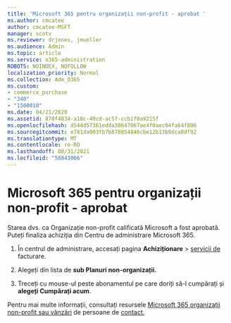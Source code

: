 ```yaml
---
title: 'Microsoft 365 pentru organizații non-profit - aprobat '
ms.author: cmcatee
author: cmcatee-MSFT
manager: scotv
ms.reviewer: drjones, jmueller
ms.audience: Admin
ms.topic: article
ms.service: o365-administration
ROBOTS: NOINDEX, NOFOLLOW
localization_priority: Normal
ms.collection: Adm_O365
ms.custom:
- commerce_purchase
- "340"
- "1500010"
ms.date: 04/21/2020
ms.assetid: 870f4834-a10c-49cd-ac5f-ccb1f0a9215f
ms.openlocfilehash: d544d57361edda30647067ae4f0aec04fa64f806
ms.sourcegitcommit: e781da003fb7b878854846cbe12b13b9dca8df92
ms.translationtype: MT
ms.contentlocale: ro-RO
ms.lasthandoff: 08/31/2021
ms.locfileid: "58843066"
---
```

# <a name="microsoft-365-for-nonprofits---approved"></a>Microsoft 365 pentru organizații non-profit - aprobat

Starea dvs. ca Organizație non-profit calificată Microsoft a fost aprobată. Puteți finaliza achiziția din Centru de administrare Microsoft 365.

1. În centrul de administrare, accesați pagina **Achiziționare** \> [servicii de](https://go.microsoft.com/fwlink/p/?linkid=868433) facturare.

2. Alegeți din lista de **sub Planuri non-organizații.**

3. Treceți cu mouse-ul peste abonamentul pe care doriți să-l cumpărați și **alegeți Cumpărați acum**.

Pentru mai multe informații, consultați resursele [Microsoft 365 organizații non-profit sau vânzări](https://www.microsoft.com/nonprofits/microsoft-365) de persoane de [contact.](https://www.microsoft.com/nonprofits/contact-us)
